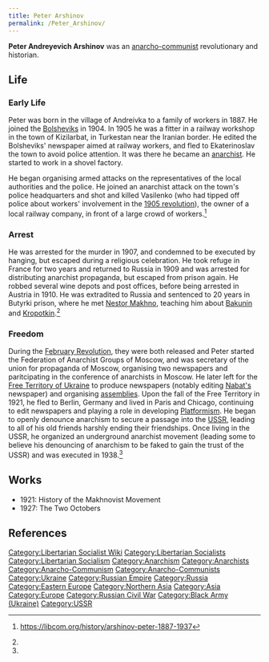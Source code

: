 ```yaml
---
title: Peter Arshinov
permalink: /Peter_Arshinov/
---
```


**Peter Andreyevich Arshinov** was an
[anarcho-communist](Anarcho-Communism "wikilink") revolutionary and
historian.

## Life

### Early Life

Peter was born in the village of Andreivka to a family of workers in
1887. He joined the [Bolsheviks](Bolsheviks "wikilink") in 1904. In 1905
he was a fitter in a railway workshop in the town of Kizilarbat, in
Turkestan near the Iranian border. He edited the Bolsheviks' newspaper
aimed at railway workers, and fled to Ekaterinoslav the town to avoid
police attention. It was there he became an
[anarchist](Anarchism "wikilink"). He started to work in a shovel
factory.

He began organising armed attacks on the representatives of the local
authorities and the police. He joined an anarchist attack on the town's
police headquarters and shot and killed Vasilenko (who had tipped off
police about workers' involvement in the [1905
revolution](Russian_Revolution_(1905) "wikilink")), the owner of a local
railway company, in front of a large crowd of workers.[^1]

### Arrest

He was arrested for the murder in 1907, and condemned to be executed by
hanging, but escaped during a religious celebration. He took refuge in
France for two years and returned to Russia in 1909 and was arrested for
distributing anarchist propaganda, but escaped from prison again. He
robbed several wine depots and post offices, before being arrested in
Austria in 1910. He was extradited to Russia and sentenced to 20 years
in Butyrki prison, where he met [Nestor
Makhno](Nestor_Makhno "wikilink"), teaching him about
[Bakunin](Mikhail_Bakunin "wikilink") and
[Kropotkin](Peter_Kropotkin "wikilink").[^2]

### Freedom

During the [February
Revolution](February_Revolution_(Russia) "wikilink"), they were both
released and Peter started the Federation of Anarchist Groups of Moscow,
and was secretary of the union for propaganda of Moscow, organising two
newspapers and paritcipating in the conference of anarchists in Moscow.
He later left for the [Free Territory of
Ukraine](Free_Territory_of_Ukraine "wikilink") to produce newspapers
(notably editing [Nabat's](Nabat "wikilink") newspaper) and organising
[assemblies](Democratic_Assembly "wikilink"). Upon the fall of the Free
Territory in 1921, he fled to Berlin, Germany and lived in Paris and
Chicago, continuing to edit newspapers and playing a role in developing
[Platformism](Platformism "wikilink"). He began to openly denounce
anarchism to secure a passage into the [USSR](USSR "wikilink"), leading
to all of his old friends harshly ending their friendships. Once living
in the USSR, he organized an underground anarchist movement (leading
some to believe his denouncing of anarchism to be faked to gain the
trust of the USSR) and was executed in 1938.[^3]

## Works

- 1921: History of the Makhnovist Movement
- 1927: The Two Octobers

## References

<references />

[Category:Libertarian Socialist
Wiki](Category:Libertarian_Socialist_Wiki "wikilink")
[Category:Libertarian
Socialists](Category:Libertarian_Socialists "wikilink")
[Category:Libertarian
Socialism](Category:Libertarian_Socialism "wikilink")
[Category:Anarchism](Category:Anarchism "wikilink")
[Category:Anarchists](Category:Anarchists "wikilink")
[Category:Anarcho-Communism](Category:Anarcho-Communism "wikilink")
[Category:Anarcho-Communists](Category:Anarcho-Communists "wikilink")
[Category:Ukraine](Category:Ukraine "wikilink") [Category:Russian
Empire](Category:Russian_Empire "wikilink")
[Category:Russia](Category:Russia "wikilink") [Category:Eastern
Europe](Category:Eastern_Europe "wikilink") [Category:Northern
Asia](Category:Northern_Asia "wikilink")
[Category:Asia](Category:Asia "wikilink")
[Category:Europe](Category:Europe "wikilink") [Category:Russian Civil
War](Category:Russian_Civil_War "wikilink") [Category:Black Army
(Ukraine)](Category:Black_Army_(Ukraine) "wikilink")
[Category:USSR](Category:USSR "wikilink")

[^1]: <https://libcom.org/history/arshinov-peter-1887-1937>

[^2]:

[^3]: